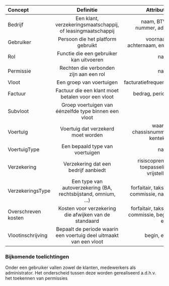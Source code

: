 
  Concept     | Definitie                                                   | Attributen
|:----------- |:-----------------------------------------------------------:| -----:|
Bedrijf       | Een klant, verzekeringsmaatschappij, of leasingmaatschappij | naam, BTW-nummer, adres
Gebruiker     | Persoon die het platform gebruikt                           |  voornaam, achternaam, email
Rol           | Functie die een gebruiker kan uitvoeren                     | naam
Permissie     | Rechten die verbonden zijn aan een rol                 | naam
Vloot         | Een groep van voertuigen                                            | facturatiefrequentie
Factuur       | Factuur die een klant moet betalen voor een vloot           | bedrag, periode
Subvloot      | Groep voertuigen van éénzelfde type binnen een vloot
Voertuig      | Voertuig dat verzekerd moet worden                          | waarde, chassisnummer, kenteken
VoertuigType  | Een bepaald type van voertuigen                                  | naam
Verzekering   | Verzekering dat een bedrijf aanbiedt                         | risiscopremie, toepasselijke vrijstelling
VerzekeringsType | Een type van autoverzekering (BA, rechtsbijstand, omnium, ...)    | forfaitair, taksen, commissie, naam
Overschreven kosten | Kosten voor verzekering die afwijken van de standaard | forfaitair, taksen, commissie, begin, eind
Vlootinschrijving | Bepaalt de periode waarin een voertuig deel uitmaakt van een vloot | begin, eind

### Bijkomende toelichtingen
Onder een gebruiker vallen zowel de klanten, medewerkers als administrator.
Het onderscheid tussen deze worden gerealiseerd a.d.h.v. het toekennen van permissies
